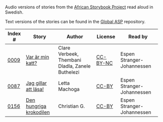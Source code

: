 Audio versions of stories from the [African Storybook Project](http://africanstorybook.org) read aloud in Swedish.

Text versions of the stories can be found in the [Global ASP](https://github.com/global-asp/global-asp) repository.

Index # | Story | Author | License | Read by
------- | ----- | ------ | ------- | -------
[0009](https://github.com/global-asp/gasp-audio/tree/master/sv/0009_var-är-min-katt) | [Var är min katt?](https://github.com/global-asp/global-asp/blob/master/sv/0009_var-är-min-katt.md) | Clare Verbeek, Thembani Dladla, Zanele Buthelezi | [CC-BY-NC](https://creativecommons.org/licenses/by-nc/3.0/) | Espen Stranger-Johannessen
[0087](https://github.com/global-asp/gasp-audio/tree/master/sv/0087_jag-gillar-att-läsa) | [Jag gillar att läsa!](https://github.com/global-asp/global-asp/blob/master/sv/0087_jag-gillar-att-läsa.md) | Letta Machoga | [CC-BY](https://creativecommons.org/licenses/by/3.0/) | Espen Stranger-Johannessen
[0156](https://github.com/global-asp/gasp-audio/tree/master/sv/0156_den-hungriga-krokodilen) | [Den hungriga krokodilen](https://github.com/global-asp/global-asp/blob/master/sv/0156_den-hungriga-krokodilen.md) | Christian G. | [CC-BY](https://creativecommons.org/licenses/by/3.0/) | Espen Stranger-Johannessen
